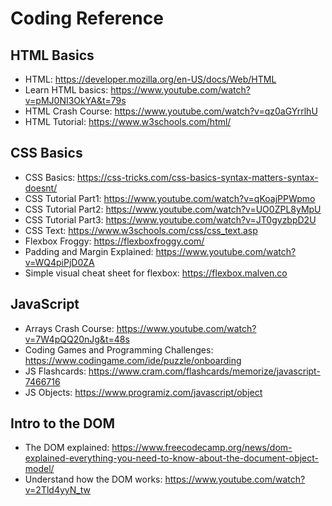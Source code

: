 # Coding Reference

## HTML Basics

- HTML: https://developer.mozilla.org/en-US/docs/Web/HTML
- Learn HTML basics: https://www.youtube.com/watch?v=pMJ0NI3OkYA&t=79s
- HTML Crash Course: https://www.youtube.com/watch?v=qz0aGYrrlhU
- HTML Tutorial: https://www.w3schools.com/html/


## CSS Basics

- CSS Basics: https://css-tricks.com/css-basics-syntax-matters-syntax-doesnt/
- CSS Tutorial Part1: https://www.youtube.com/watch?v=qKoajPPWpmo
- CSS Tutorial Part2: https://www.youtube.com/watch?v=UO0ZPL8yMpU
- CSS Tutorial Part3: https://www.youtube.com/watch?v=JT0gyzbpD2U
- CSS Text: https://www.w3schools.com/css/css_text.asp
- Flexbox Froggy: https://flexboxfroggy.com/
- Padding and Margin Explained: https://www.youtube.com/watch?v=WQ4piPjD0ZA
- Simple visual cheat sheet for flexbox: https://flexbox.malven.co


## JavaScript

- Arrays Crash Course: https://www.youtube.com/watch?v=7W4pQQ20nJg&t=48s
- Coding Games and Programming Challenges: https://www.codingame.com/ide/puzzle/onboarding
- JS Flashcards: https://www.cram.com/flashcards/memorize/javascript-7466716
- JS Objects: https://www.programiz.com/javascript/object


## Intro to the DOM

- The DOM explained: https://www.freecodecamp.org/news/dom-explained-everything-you-need-to-know-about-the-document-object-model/
- Understand how the DOM works: https://www.youtube.com/watch?v=2Tld4yyN_tw
